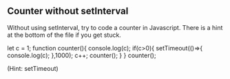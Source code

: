 ## Counter without setInterval

Without using setInterval, try to code a counter in Javascript. There is a hint at the bottom of the file if you get stuck.

let c = 1;
function counter(){
  console.log(c);
    if(c>0){
        setTimeout(()=>{
            console.log(c);
        },1000);
      c++;
      counter();
    }
}
counter();





































































(Hint: setTimeout)